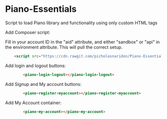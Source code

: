 # Piano-Essentials
Script to load Piano library and functionality using only custom HTML tags

Add Composer script:

Fill in your account ID in the "aid" attribute, and either "sandbox" or "api" in the environment attribute. 
This will pull the correct setup.

```html
    <script src="https://cdn.rawgit.com/picholasnaridon/Piano-Essentials/cda9e17b/tp.js" environment="" aid=""></script>
```

Add login and logout buttons:
```html
        <piano-login-logout></piano-login-logout>
```

Add Signup and My account buttons:
```html
        <piano-register-myaccount></piano-register-myaccount>
```

Add My Account container:
```html
        <piano-my-account></piano-my-account>
```
